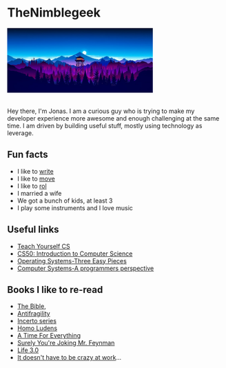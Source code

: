 
# TheNimblegeek

<div align="">
  <img src="https://github.com/nimblegeek/nimblegeek/blob/main/firewatch.png" style="max-width: 1000px; max-height: 150px;">
</div> <br>

Hey there, I'm Jonas. I am a curious guy who is trying to make my developer experience more awesome and enough challenging at the same time. 
I am driven by building useful stuff, mostly using technology as leverage. 


## Fun facts
- I like to [write](https://thenimblegeek.ck.page/newsletter)
- I like to [move](https://www.idoportal.com/culture/)
- I like to [rol](https://en.wikipedia.org/wiki/Jujutsu)
- I married a wife 
- We got a bunch of kids, at least 3
- I play some instruments and I love music

## Useful links
- [Teach Yourself CS](https://teachyourselfcs.com/)
- [CS50: Introduction to Computer Science](https://pll.harvard.edu/course/cs50-introduction-computer-science)
- [Operating Systems-Three Easy Pieces](https://www.amazon.se/-/en/Remzi-H-Arpaci-Dusseau/dp/198508659X)
- [Computer Systems-A programmers perspective](https://www.amazon.com/gp/product/013409266X/ref=ppx_od_dt_b_asin_title_s01?ie=UTF8&psc=1)

## Books I like to re-read

- [The Bible](https://www.bible.com/), 
- [Antifragility](https://www.amazon.se/-/en/Nassim-Nicholas-Taleb/dp/0812979680)
- [Incerto series](https://www.amazon.com/Incerto-5-book-series/dp/B07WZK6Z9N)
- [Homo Ludens](https://www.amazon.se/-/en/Johan-Huizinga/dp/1621389995)
- [A Time For Everything](https://www.amazon.com/Time-Everything-Karl-Ove-Knausgaard/dp/098003308X)
- [Surely You're Joking Mr. Feynman](https://en.wikipedia.org/wiki/Surely_You%27re_Joking,_Mr._Feynman!)
- [Life 3.0](https://www.amazon.se/-/en/Max-Tegmark/dp/1101946598)
- [It doesn't have to be crazy at work](https://www.amazon.com/Doesnt-Have-Be-Crazy-Work/dp/0062874780)...

